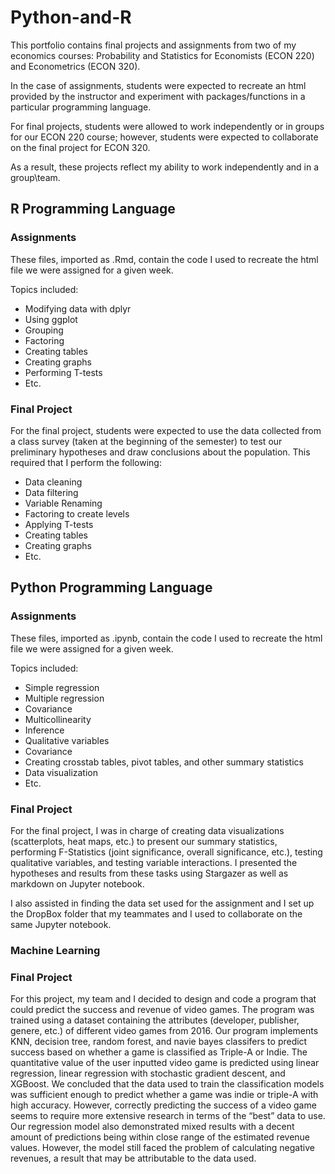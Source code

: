 # Python-and-R
This portfolio contains final projects and assignments from two of my economics courses: Probability and Statistics for Economists (ECON 220) and Econometrics (ECON 320). 

In the case of assignments, students were expected to recreate an html provided by the instructor and experiment with packages/functions in a particular programming  language. 

For final projects, students were allowed to work independently or in groups for our ECON 220 course; however, students were expected to collaborate on the final project for ECON 320. 

As a result, these projects reflect my ability to work independently and in a group\team.


## R Programming Language 

### Assignments
These files, imported as .Rmd, contain the code I used to recreate the html file we were assigned for a given week. 

Topics included:
* Modifying data with dplyr
* Using ggplot
* Grouping 
* Factoring 
* Creating tables 
* Creating graphs
* Performing T-tests
* Etc.

### Final Project
For the final project, students were expected to use the data collected from a class survey (taken at the beginning of the semester) to test our preliminary hypotheses and draw conclusions about the population.
This required that I perform the following: 
* Data cleaning 
* Data filtering
* Variable Renaming  
* Factoring to create levels
* Applying T-tests
* Creating tables
* Creating graphs
* Etc. 

## Python Programming Language 

### Assignments
These files, imported as .ipynb, contain the code I used to recreate the html file we were assigned for a given week.

Topics included:
* Simple regression 
* Multiple regression
* Covariance 
* Multicollinearity
* Inference
* Qualitative variables
* Covariance  
* Creating crosstab tables, pivot tables, and other summary statistics 
* Data visualization 
* Etc.

### Final Project 
For the final project, I was in charge of creating data visualizations (scatterplots, heat maps, etc.) to present our summary statistics, performing F-Statistics (joint significance, overall significance, etc.), testing qualitative variables, and testing variable interactions. I presented the hypotheses and results from these tasks using Stargazer as well as markdown on Jupyter notebook. 

I also assisted in finding the data set used for the assignment and I set up the DropBox folder that my teammates and I used to collaborate on the same Jupyter notebook. 

### Machine Learning 

### Final Project 
For this project, my team and I decided to design and code a program that could predict the success and revenue of video games. The program was trained using a dataset containing the attributes (developer, publisher, genere, etc.) of different video games from 2016. Our program implements KNN, decision tree, random forest, and navie bayes classifers to predict success based on whether a game is classified as Triple-A or Indie. The quantitative value of the user inputted video game is predicted using linear regression, linear regression with stochastic gradient descent, and XGBoost. 
We concluded that the data used to train the classification models was sufficient enough to predict whether a game was indie or triple-A with high accuracy. However, correctly predicting the success of a video game seems to require more extensive research in terms of the “best” data to use. Our regression model also demonstrated mixed results with a decent amount of predictions being within close range of the estimated revenue values. However, the model still faced the problem of calculating negative revenues, a result that may be attributable to the data used. 
